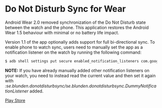 Do Not Disturb Sync for Wear
============

Android Wear 2.0 removed synchronization of the Do Not Disturb
state between the watch and the phone. This application restores
the Android Wear 1.5 behaviour with minimal or no battery life impact.

Version 1.1 of the app optionally adds support for full bi-directional
sync. To enable phone to watch sync, users need to manually set the app
as a notification listener on the watch by running the following command:

```sh
$ adb shell settings put secure enabled_notification_listeners com.google.android.wearable.app/com.google.android.clockwork.stream.NotificationCollectorService:se.blunden.donotdisturbsync/se.blunden.donotdisturbsync.DummyNotificationListener
```

**NOTE:** If you have already manually added other notification listeners
on your watch, you need to instead read the current value and then set it
again with *:se.blunden.donotdisturbsync/se.blunden.donotdisturbsync.DummyNotificationListener*
added.

[Play Store](https://play.google.com/store/apps/details?id=se.blunden.donotdisturbsync)
